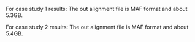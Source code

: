 
For case study 1 results:
The out alignment file is MAF format and about 5.3GB.

For case study 2 results:
The out alignment file is MAF format and about 5.4GB.






